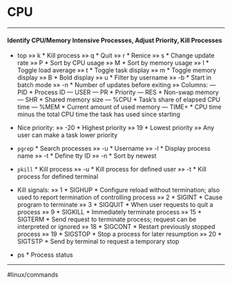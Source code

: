 # CPU
- - - -
#### Identify CPU/Memory Intensive Processes, Adjust Priority, Kill Processes
* top
»» k * Kill process
»» q * Quit
»» r * Renice
»» s * Change update rate
»» P * Sort by CPU usage
»» M * Sort by memory usage
»» l * Toggle load average
»» t * Toggle task display
»» m * Toggle memory display
»» B * Bold display
»» u * Filter by username
»»  -b * Start in batch mode
»»  -n * Number of updates before exiting
»» Columns:
— PID  * Process ID
— USER
— PR  * Priority
— RES  * Non-swap memory
— SHR  * Shared memory size
— %CPU  * Task’s share of elapsed CPU time
— %MEM  * Current amount of used memory
— TIME+  * CPU time minus the total CPU time the task has used since starting

* Nice priority:
»» -20  * Highest priority
»» 19  * Lowest priority
»» Any user can make a task lower priority

* `pgre`p * Search processes
»»  -u * Username
»»  -l * Display process name
»»  -t * Define tty ID
»»  -n * Sort by newest
* `pkill` * Kill process
»»  -u * Kill process for defined user
»»  -t * Kill process for defined terminal

* Kill signals:
»» 1  * SIGHUP  * Configure reload without termination; also used to report termination of
controlling process
»» 2  * SIGINT  * Cause program to terminate
»» 3  * SIGQUIT  * When user requests to quit a process
»» 9  * SIGKILL  * Immediately terminate process
»» 15  * SIGTERM  * Send request to terminate process; request can be interpreted or ignored
»» 18  * SIGCONT  * Restart previously stopped process
»» 19  * SIGSTOP  * Stop a process for later resumption
»» 20  * SIGTSTP  * Send by terminal to request a temporary stop
* ps * Process status
- - - -

#linux/commands